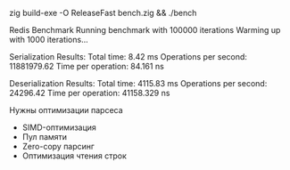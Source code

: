zig build-exe -O ReleaseFast bench.zig && ./bench


Redis Benchmark
Running benchmark with 100000 iterations
Warming up with 1000 iterations...

Serialization Results:
Total time: 8.42 ms
Operations per second: 11881979.62
Time per operation: 84.161 ns

Deserialization Results:
Total time: 4115.83 ms
Operations per second: 24296.42
Time per operation: 41158.329 ns

Нужны  оптимизации парсеса
- SIMD-оптимизация
- Пул памяти
- Zero-copy парсинг
- Оптимизация чтения строк

